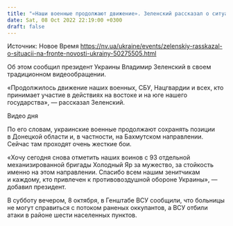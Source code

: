 ```yaml
---
title: "«Наши военные продолжают движение». Зеленский рассказал о ситуации на фронте"
date: Sat, 08 Oct 2022 22:19:00 +0300
draft: false
---
```

Источник: Новое Время https://nv.ua/ukraine/events/zelenskiy-rasskazal-o-situacii-na-fronte-novosti-ukrainy-50275505.html


 Об этом сообщил президент Украины Владимир Зеленский в своем традиционном видеообращении.

«Продолжилось движение наших военных, СБУ, Нацгвардии и всех, кто принимает участие в действиях на востоке и на юге нашего государства», — рассказал Зеленский.

 Видео дня   

По его словам, украинские военные продолжают сохранять позиции в Донецкой области и, в частности, на Бахмутском направлении. Сейчас там проходят очень жесткие бои.

«Хочу сегодня снова отметить наших воинов с 93 отдельной механизированной бригады Холодный Яр за мужество, за стойкость именно на этом направлении. Спасибо всем нашим зенитчикам и каждому, кто привлечен к противовоздушной обороне Украины», — добавил президент.

В субботу вечером, 8 октября, в Генштабе ВСУ сообщили, что больницы не могут справиться с потоком раненых оккупантов, а ВСУ отбили атаки в районе шести населенных пунктов.
